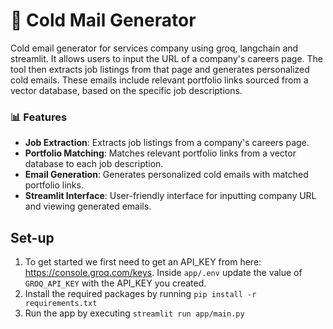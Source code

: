 # 📧 Cold Mail Generator
Cold email generator for services company using groq, langchain and streamlit. It allows users to input the URL of a company's careers page. The tool then extracts job listings from that page and generates personalized cold emails. These emails include relevant portfolio links sourced from a vector database, based on the specific job descriptions. 


### 📊 Features
- **Job Extraction**: Extracts job listings from a company's careers page.
- **Portfolio Matching**: Matches relevant portfolio links from a vector database to each job description.
- **Email Generation**: Generates personalized cold emails with matched portfolio links.
- **Streamlit Interface**: User-friendly interface for inputting company URL and viewing generated emails.

## Set-up
1. To get started we first need to get an API_KEY from here: https://console.groq.com/keys. Inside `app/.env` update the value of `GROQ_API_KEY` with the API_KEY you created. 
2. Install the required packages by running `pip install -r requirements.txt`
3. Run the app by executing `streamlit run app/main.py`

